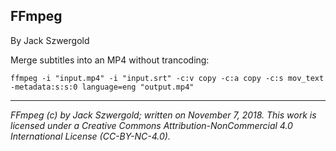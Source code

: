 ## FFmpeg

By Jack Szwergold

Merge subtitles into an MP4 without trancoding:

    ffmpeg -i "input.mp4" -i "input.srt" -c:v copy -c:a copy -c:s mov_text -metadata:s:s:0 language=eng "output.mp4"

***

*FFmpeg (c) by Jack Szwergold; written on November 7, 2018. This work is licensed under a Creative Commons Attribution-NonCommercial 4.0 International License (CC-BY-NC-4.0).*